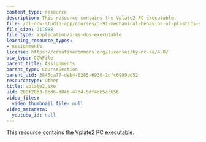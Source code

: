 ```yaml
---
content_type: resource
description: This resource contains the Vplate2 PC executable.
file: /ol-ocw-studio-app/courses/3-91-mechanical-behavior-of-plastics-spring-2007/288f28b39bd6d04b47d45df4db5cc656_vplate2.exe
file_size: 217088
file_type: application/x-ms-dos-executable
learning_resource_types:
- Assignments
license: https://creativecommons.org/licenses/by-nc-sa/4.0/
ocw_type: OCWFile
parent_title: Assignments
parent_type: CourseSection
parent_uid: 3845ca77-deb4-0285-6930-1dfc6989ad52
resourcetype: Other
title: vplate2.exe
uid: 288f28b3-9bd6-d04b-47d4-5df4db5cc656
video_files:
  video_thumbnail_file: null
video_metadata:
  youtube_id: null
---
```

This resource contains the Vplate2 PC executable.